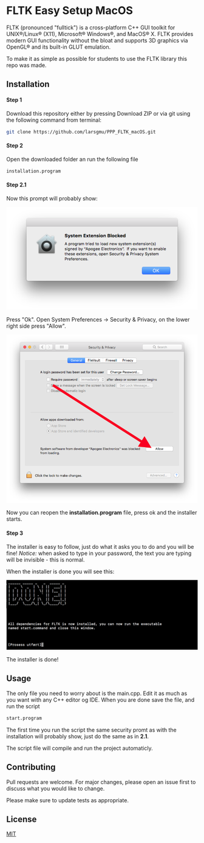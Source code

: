 # FLTK Easy Setup MacOS

FLTK (pronounced "fulltick") is a cross-platform C++ GUI toolkit for UNIX®/Linux® (X11), Microsoft® Windows®, and MacOS® X. FLTK provides modern GUI functionality without the bloat and supports 3D graphics via OpenGL® and its built-in GLUT emulation.

To make it as simple as possible for students to use the FLTK library this repo was made.

## Installation


#### Step 1
Download this repository either by pressing Download ZIP or via git using the following command from terminal:

```bash
git clone https://github.com/larsgmu/PPP_FLTK_macOS.git
```
#### Step 2
Open the downloaded folder an run the following file

```bash
installation.program
```

#### Step 2.1
Now this prompt will probably show:

![Allow](Img/allow.png)

Press "Ok".
Open System Preferences -> Security & Privacy, on the lower right side press "Allow".

![Allow](Img/allow2.png)


Now you can reopen the __installation.program__ file, press ok and the installer starts.

#### Step 3
The installer is easy to follow, just do what it asks you to do and you will be fine!
*Notice:* when asked to type in your password, the text you are typing will be invisible - this is normal.

When the installer is done you will see this:


![Allow](Img/done.png)


The installer is done!

## Usage

The only file you need to worry about is the main.cpp. Edit it as much as you want with any C++ editor og IDE. When you are done save the file, and run the script

```bash
start.program
```
The first time you run the script the same security promt as with the installation will probably show, just do the same as in **2.1**. 

The script file will compile and run the project automaticly.

## Contributing
Pull requests are welcome. For major changes, please open an issue first to discuss what you would like to change.

Please make sure to update tests as appropriate.

## License
[MIT](https://choosealicense.com/licenses/mit/)



